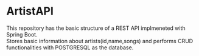 # ArtistAPI

This repository has the basic structure of a REST API implmeneted with Spring Boot. \
Stores basic information about artists(id,name,songs) and performs CRUD functionalities with POSTGRESQL as the database. 
